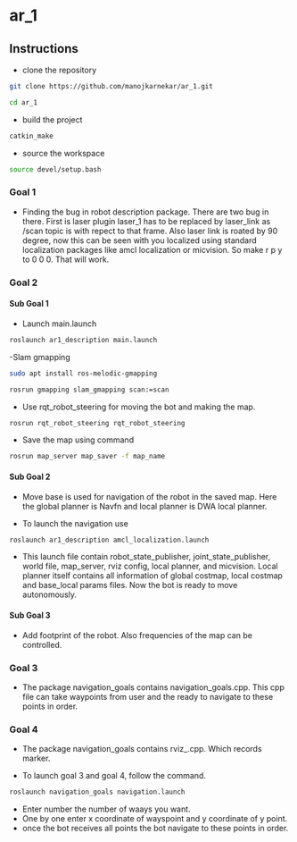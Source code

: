# ar_1

## Instructions

- clone the repository

```bash
git clone https://github.com/manojkarnekar/ar_1.git
```

```bash
cd ar_1
```

- build the project

```bash
catkin_make
```
- source the workspace

```bash
source devel/setup.bash
```

### Goal 1

- Finding the bug in robot description package. There are two bug in there. First is laser plugin <frameName>laser_1</frameName> has to be replaced by <frameName>laser_link</frameName> as /scan topic is with repect to that frame. Also laser link is roated by 90 degree, now this can be seen with you localized using standard localization packages like amcl localization or micvision. So make r p y to 0 0 0. That will work.

### Goal 2

#### Sub Goal 1

- Launch main.launch

```bash
roslaunch ar1_description main.launch
```

-Slam gmapping

```bash
sudo apt install ros-melodic-gmapping
```

```bash
rosrun gmapping slam_gmapping scan:=scan
```

- Use rqt_robot_steering for moving the bot and making the map.

```bash
rosrun rqt_robot_steering rqt_robot_steering
```

- Save the map using command

```bash
rosrun map_server map_saver -f map_name
```

#### Sub Goal 2

- Move base is used for navigation of the robot in the saved map. Here the global planner is Navfn and local planner is DWA local planner.

- To launch the navigation use

```bash
roslaunch ar1_description amcl_localization.launch
```

- This launch file contain robot_state_publisher, joint_state_publisher, world file, map_server, rviz config, local planner, and micvision. Local planner itself contains all information of global costmap, local costmap and base_local params files. Now the bot is ready to move autonomously.

#### Sub Goal 3

- Add footprint of the robot. Also frequencies of the map can be controlled.


### Goal 3

- The package navigation_goals contains navigation_goals.cpp. This cpp file can take waypoints from user and the ready to navigate to these points in order.

### Goal 4

- The package navigation_goals contains rviz_.cpp. Which records marker.

- To launch goal 3 and goal 4, follow the command.

```bash
roslaunch navigation_goals navigation.launch
```

- Enter number the number of waays you want.
- One by one enter x coordinate of wayspoint and y coordinate of y point.
- once the bot receives all points the bot navigate to these points in order.